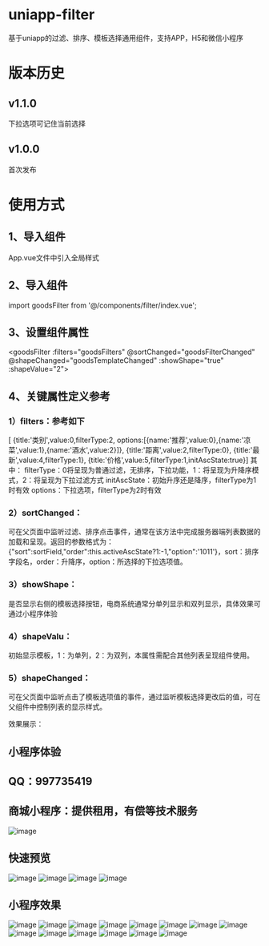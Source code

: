 # uniapp-filter
基于uniapp的过滤、排序、模板选择通用组件，支持APP，H5和微信小程序
# 版本历史
## v1.1.0 
下拉选项可记住当前选择
## v1.0.0 
首次发布
# 使用方式
## 1、导入组件
App.vue文件中引入全局样式
<style lang="scss">
	@import './graceUI/graceUI.css';
	@import './colorui/main.css';
	@import './colorui/icon.css';
</style>
## 2、导入组件
import goodsFilter from '@/components/filter/index.vue';
## 3、设置组件属性
<goodsFilter :filters="goodsFilters" @sortChanged="goodsFilterChanged" @shapeChanged="goodsTemplateChanged" :showShape="true" :shapeValue="2"></goodsFilter>
## 4、关键属性定义参考
### 1）filters：参考如下
  [
			{title:'类别',value:0,filterType:2,
				options:[{name:'推荐',value:0},{name:'凉菜',value:1},{name:'酒水',value:2}]},
			{title:'距离',value:2,filterType:0},
			{title:'最新',value:4,filterType:1},
			{title:'价格',value:5,filterType:1,initAscState:true}]
其中：
filterType：0将呈现为普通过滤，无排序，下拉功能，1：将呈现为升降序模式，2：将呈现为下拉过滤方式
initAscState：初始升序还是降序，filterType为1时有效
options：下拉选项，filterType为2时有效

### 2）sortChanged：
可在父页面中监听过滤、排序点击事件，通常在该方法中完成服务器端列表数据的加载和呈现。返回的参数格式为：{"sort":sortField,"order":this.activeAscState?1:-1,"option":'1011'}，sort：排序字段名，order：升降序，option：所选择的下拉选项值。
### 3）showShape：
是否显示右侧的模板选择按钮，电商系统通常分单列显示和双列显示，具体效果可通过小程序体验
### 4）shapeValu：
初始显示模板，1：为单列，2：为双列，本属性需配合其他列表呈现组件使用。
### 5）shapeChanged：
可在父页面中监听点击了模板选项值的事件，通过监听模板选择更改后的值，可在父组件中控制列表的显示样式。

效果展示：
## 小程序体验
## QQ：997735419
## 商城小程序：提供租用，有偿等技术服务
![image](https://github.com/yellbuy/uniapp-filter/blob/master/demo/qrcode.jpg?raw=true)
## 快速预览
![image](https://github.com/yellbuy/uniapp-filter/blob/master/demo/1.png?raw=true)
![image](https://github.com/yellbuy/uniapp-filter/blob/master/demo/2.png?raw=true)
![image](https://github.com/yellbuy/uniapp-filter/blob/master/demo/3.png?raw=true)
![image](https://github.com/yellbuy/uniapp-filter/blob/master/demo/4.png?raw=true)
## 小程序效果
![image](https://github.com/yellbuy/uniapp-filter/blob/master/demo/module.jpg?raw=true)
![image](https://github.com/yellbuy/uniapp-filter/blob/master/demo/0.jpg?raw=true)
![image](https://github.com/yellbuy/uniapp-filter/blob/master/demo/1.1.jpg?raw=true)
![image](https://github.com/yellbuy/uniapp-filter/blob/master/demo/1.2.jpg?raw=true)
![image](https://github.com/yellbuy/uniapp-filter/blob/master/demo/1.3.jpg?raw=true)
![image](https://github.com/yellbuy/uniapp-filter/blob/master/demo/1.4.jpg?raw=true)
![image](https://github.com/yellbuy/uniapp-filter/blob/master/demo/2.1.jpg?raw=true)
![image](https://github.com/yellbuy/uniapp-filter/blob/master/demo/2.2.jpg?raw=true)
![image](https://github.com/yellbuy/uniapp-filter/blob/master/demo/2.3.jpg?raw=true)
![image](https://github.com/yellbuy/uniapp-filter/blob/master/demo/5.jpg?raw=true)
![image](https://github.com/yellbuy/uniapp-filter/blob/master/demo/6.jpg?raw=true)
![image](https://github.com/yellbuy/uniapp-filter/blob/master/demo/7.jpg?raw=true)
![image](https://github.com/yellbuy/uniapp-filter/blob/master/demo/8.jpg?raw=true)
![image](https://github.com/yellbuy/uniapp-filter/blob/master/demo/9.jpg?raw=true)